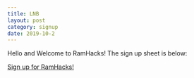 ```yaml
---
title: LNB
layout: post
category: signup 
date: 2019-10-2
---
```


Hello and Welcome to RamHacks! The sign up sheet is below:

[Sign up for RamHacks!](https://forms.gle/n4tMBbnUw9rcevJBA)

